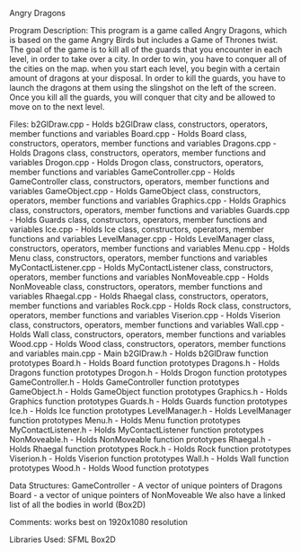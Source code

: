 Angry Dragons 

Program Description: 
This program is a game called Angry Dragons, which is based on the game Angry Birds but includes a Game of Thrones twist. The goal of the game is to
kill all of the guards that you encounter in each level, in order to take over a city. In order to win, you have to conquer all of the cities on the map. when you 
start each level, you begin with a certain amount of dragons at your disposal. In order to kill the guards, you have to launch the dragons at them using the 
slingshot on the left of the screen. Once you kill all the guards, you will conquer that city and be allowed to move on to the next level. 

Files:
b2GlDraw.cpp - Holds b2GlDraw class, constructors, operators, member functions and variables
Board.cpp - Holds Board class, constructors, operators, member functions and variables
Dragons.cpp - Holds Dragons class, constructors, operators, member functions and variables
Drogon.cpp - Holds Drogon class, constructors, operators, member functions and variables
GameController.cpp - Holds GameController class, constructors, operators, member functions and variables
GameObject.cpp - Holds GameObject class, constructors, operators, member functions and variables
Graphics.cpp - Holds Graphics class, constructors, operators, member functions and variables
Guards.cpp - Holds Guards class, constructors, operators, member functions and variables
Ice.cpp - Holds Ice class, constructors, operators, member functions and variables
LevelManager.cpp - Holds LevelManager class, constructors, operators, member functions and variables
Menu.cpp - Holds Menu class, constructors, operators, member functions and variables
MyContactListener.cpp - Holds MyContactListener class, constructors, operators, member functions and variables 
NonMoveable.cpp - Holds NonMoveable class, constructors, operators, member functions and variables
Rhaegal.cpp - Holds Rhaegal class, constructors, operators, member functions and variables
Rock.cpp - Holds Rock class, constructors, operators, member functions and variables
Viserion.cpp - Holds Viserion class, constructors, operators, member functions and variables
Wall.cpp -  Holds Wall class, constructors, operators, member functions and variables
Wood.cpp - Holds Wood class, constructors, operators, member functions and variables
main.cpp - Main
b2GlDraw.h - Holds b2GlDraw function prototypes
Board.h - Holds Board function prototypes
Dragons.h - Holds Dragons function prototypes
Drogon.h - Holds Drogon function prototypes
GameController.h - Holds GameController function prototypes
GameObject.h - Holds GameObject function prototypes
Graphics.h - Holds Graphics function prototypes
Guards.h - Holds Guards function prototypes
Ice.h - Holds Ice function prototypes
LevelManager.h - Holds LevelManager function prototypes 
Menu.h - Holds Menu function prototypes
MyContactListener.h - Holds MyContactListener function prototypes 
NonMoveable.h - Holds NonMoveable function prototypes
Rhaegal.h - Holds Rhaegal function prototypes
Rock.h - Holds Rock function prototypes
Viserion.h - Holds Viserion function prototypes
Wall.h - Holds Wall function prototypes
Wood.h - Holds Wood function prototypes


Data Structures:
GameController - A vector of unique pointers of Dragons
Board - a vector of unique pointers of NonMoveable
We also have a linked list of all the bodies in world (Box2D)


Comments:
works best on 1920x1080 resolution

Libraries Used: 
SFML
Box2D
